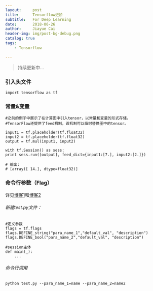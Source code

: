 ```yaml
---
layout:     post
title:      Tensorflow进阶
subtitle:   For Deep Learning
date:       2018-06-26
author:     Jiayue Cai
header-img: img/post-bg-debug.png
catalog: true
tags:
    - Tensorflow

---
```



>持续更新中... 

### 引入头文件 

	import tensorflow as tf

### 常量&变量 

	#之前的例子中展示了在计算图中引入tensor，以常量和变量的形式存储。
	#TensorFlow还提供了feed机制，该机制可以临时替换图中的tensor。
	
	input1 = tf.placeholder(tf.float32)
	input2 = tf.placeholder(tf.float32)
	output = tf.mul(input1, input2)

	with tf.Session() as sess:
	print sess.run([output], feed_dict={input1:[7.], input2:[2.]})

	# 输出:
	# [array([ 14.], dtype=float32)]

	
### 命令行参数（Flag）

详见[博客1](https://blog.csdn.net/u012436149/article/details/52870069)和[博客2](https://blog.csdn.net/lyc_yongcai/article/details/73456960)
	
###### 新建test.py文件：

	#定义参数
	flags = tf.flags
	flags.DEFINE_string("para_name_1","default_val", "description")
	flags.DEFINE_bool("para_name_2","default_val", "description")
	
	#session主体
	def main(_): 
		...
	
###### 命令行调用

	python test.py --para_name_1=name --para_name_2=name2
	